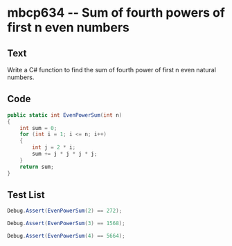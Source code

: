 # mbcp634 -- Sum of fourth powers of first n even numbers

## Text

Write a C# function to find the sum of fourth power of first n even natural numbers.

## Code

```csharp
public static int EvenPowerSum(int n) 
{ 
    int sum = 0; 
    for (int i = 1; i <= n; i++) 
    { 
        int j = 2 * i; 
        sum += j * j * j * j; 
    } 
    return sum; 
}
```

## Test List

```csharp
Debug.Assert(EvenPowerSum(2) == 272);
```

```csharp
Debug.Assert(EvenPowerSum(3) == 1568);
```

```csharp
Debug.Assert(EvenPowerSum(4) == 5664);
```
